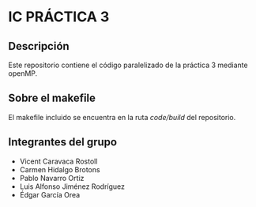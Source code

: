 # IC PRÁCTICA 3

## Descripción
Este repositorio contiene el código paralelizado de la práctica 3 mediante openMP.

## Sobre el makefile
El makefile incluido se encuentra en la ruta *code/build* del repositorio. 

## Integrantes del grupo
* Vicent Caravaca Rostoll
* Carmen Hidalgo Brotons
* Pablo Navarro Ortiz
* Luis Alfonso Jiménez Rodríguez
* Édgar García Orea
